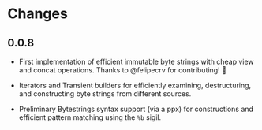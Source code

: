 # Changes

## 0.0.8

* First implementation of efficient immutable byte strings with cheap view and
  concat operations. Thanks to @felipecrv for contributing! 👏

* Iterators and Transient builders for efficiently examining, destructuring,
  and constructing byte strings from different sources.

* Preliminary Bytestrings syntax support (via a ppx) for constructions and
  efficient pattern matching using the `%b` sigil.
